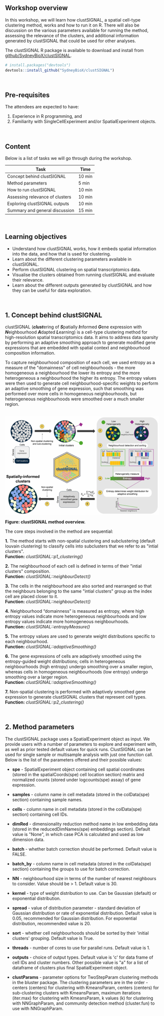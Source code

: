 ## Workshop overview

In this workshop, we will learn how clustSIGNAL, a spatial cell-type clustering method, works and how to run it on R. There will also be discussion on the various parameters available for running the method, assessing the relevance of the clusters, and additional information generated by clustSIGNAL that could be used for other analyses. 

The clustSIGNAL R package is available to download and install from [github/SydneyBioX/clustSIGNAL](https://github.com/SydneyBioX/clustSIGNAL).
``` r
# install.packages("devtools")
devtools::install_github("SydneyBioX/clustSIGNAL")
```

<br />

## Pre-requisites

The attendees are expected to have:

1. Experience in R programming, and
2. Familiarity with SingleCellExperiment and/or SpatialExperiment objects.

<br />

## Content

Below is a list of tasks we will go through during the workshop.

| Task                            | Time    |
| ------------------------------- | ------- |
| Concept behind clustSIGNAL      | 10 min  |
| Method parameters               | 5 min   |
| How to run clustSIGNAL          | 10 min  |
| Assessing relevance of clusters | 10 min  |
| Exploring clustSIGNAL outputs   | 10 min  |
| Summary and general discussion  | 15 min  |

<br />

## Learning objectives

- Understand how clustSIGNAL works, how it embeds spatial information into the data, and how that is used for clustering. 
- Learn about the different clustering parameters available in clustSIGNAL.
- Perform clustSIGNAL clustering on spatial transcriptomics data.
- Visualise the clusters obtained from running clustSIGNAL and evaluate their relevance.
- Learn about the different outputs generated by clustSIGNAL and how they can be useful for data exploration. 

<br />

## 1.  Concept behind clustSIGNAL

clustSIGNAL (***clust***ering of ***S***patially ***I***nformed ***G***ene expression with ***N***eighbourhood ***A***dapted ***L***earning) is a cell-type clustering method for high-resolution spatial transcriptomics data. It aims to address data sparsity by performing an adaptive smoothing approach to generate modified gene expressions that are embedded with spatial context and neighbourhood composition information.

To capture neighbourhood composition of each cell, we used entropy as a measure of the "domainness" of cell neighbourhoods - the more homogeneous a neighbourhood the lower its entropy and the more heterogeneous a neighbourhood the higher its entropy. The entropy values were then used to generate cell neighbourhood-specific weights to perform an adaptive smoothing of gene expression, such that smoothing was performed over more cells in homogeneous neighbourhoods, but heterogeneous neighbourhoods were smoothed over a much smaller region. 

<br />

<img src="inst/images/Fig1_schematic.jpg" align="middle"/>

<br />

**Figure: clustSIGNAL method overview.**

The core steps involved in the method are sequential:

**1.** The method starts with non-spatial clustering and subclustering (default louvain clustering) to classify cells into subclusters that we refer to as "intial clusters". <br /> **Function:** *clustSIGNAL::p1_clustering()*

**2.** The neighbourhood of each cell is defined in terms of their "intial clusters" composition.
<br /> **Function:** *clustSIGNAL::neighbourDetect()*

**3.** The cells in the neighbourhood are also sorted and rearranged so that the neighbours belonging to the same "intial clusters" group as the index cell are placed closer to it.
<br /> **Function:** *clustSIGNAL::neighbourDetect()*

**4.** Neighbourhood “domainness” is measured as entropy, where high entropy values indicate more heterogeneous neighbourhoods and low entropy values indicate more homogeneous neighbourhoods.
<br /> **Function:** *clustSIGNAL::entropyMeasure()*

**5.** The entropy values are used to generate weight distributions specific to each neighbourhood.
<br /> **Function:** *clustSIGNAL::adaptiveSmoothing()*

**6.** The gene expressions of cells are adaptively smoothed using the entropy-guided weight distributions; cells in heterogeneous neighbourhoods (high entropy) undergo smoothing over a smaller region, whereas cells in homogeneous neighbourhoods (low entropy) undergo smoothing over a larger region.
<br /> **Function:** *clustSIGNAL::adaptiveSmoothing()*

**7.** Non-spatial clustering is performed with adaptively smoothed gene expression to generate clustSIGNAL clusters that represent cell types.
<br /> **Function:** *clustSIGNAL::p2_clustering()*

<br />

## 2.  Method parameters

The clustSIGNAL package uses a SpatialExperiment object as input. We provide users with a number of parameters to explore and experiment with, as well as prior tested default values for quick runs. ClustSIGNAL can be used for single sample or multisample analysis with just one function call. Below is the list of the parameters offered and their possible values:

-   **spe** - SpatialExperiment object containing cell spatial coordinates (stored in the spatialCoords(spe) cell location section) matrix and normalized counts (stored under logcounts(spe) assay) of gene expression.

-   **samples** - column name in cell metadata (stored in the colData(spe) section) containing sample names.

-   **cells** - column name in cell metadata (stored in the colData(spe) section) containing cell IDs.

-   **dimRed** - dimensionality reduction method name in low embedding data (stored in the reducedDimNames(spe) embeddings section). Default value is "None", in which case PCA is calculated and used as low dimension data.

-   **batch** - whether batch correction should be performed. Default value is FALSE.

-   **batch_by** - column name in cell metadata (stored in the colData(spe) section) containing the groups to use for batch correction.

-   **NN** - neighbourhood size in terms of the number of nearest neighbours to consider. Value should be \> 1. Default value is 30.

-   **kernel** - type of weight distribution to use. Can be Gaussian (default) or exponential distribution.

-   **spread** - value of distribution parameter - standard deviation of Gaussian distribution or rate of exponential distribution. Default value is 0.05, recommended for Gaussian distribution. For exponential distribution, recommended value is 20.

-   **sort** - whether cell neighbourhoods should be sorted by their 'initial clusters' grouping. Default value is True.

-   **threads** - number of cores to use for parallel runs. Default value is 1.

-   **outputs** - choice of output types. Default value is 'c' for data frame of cell IDs and cluster numbers. Other possible value is "a" for a list of dataframe of clusters plus final SpatialExperiment object.

-   **clustParams** - parameter options for TwoStepParam clustering methods in the bluster package. The clustering parameters are in the order - centers (centers) for clustering with KmeansParam, centers (centers) for sub-clustering clusters with KmeansParam, maximum iterations (iter.max) for clustering with KmeansParam, k values (k) for clustering with NNGraphParam, and community detection method (cluster.fun) to use with NNGraphParam.

